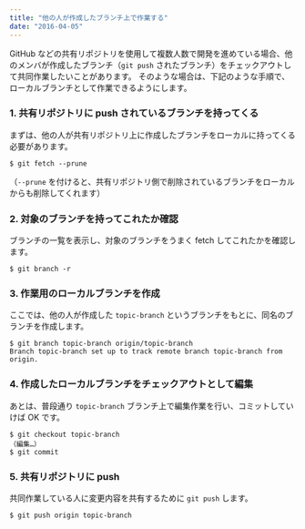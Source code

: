 ```yaml
---
title: "他の人が作成したブランチ上で作業する"
date: "2016-04-05"
---
```


GitHub などの共有リポジトリを使用して複数人数で開発を進めている場合、他のメンバが作成したブランチ（`git push` されたブランチ）をチェックアウトして共同作業したいことがあります。
そのような場合は、下記のような手順で、ローカルブランチとして作業できるようにします。


### 1. 共有リポジトリに push されているブランチを持ってくる

まずは、他の人が共有リポジトリ上に作成したブランチをローカルに持ってくる必要があります。

```
$ git fetch --prune
```

（`--prune` を付けると、共有リポジトリ側で削除されているブランチをローカルからも削除してくれます）


### 2. 対象のブランチを持ってこれたか確認

ブランチの一覧を表示し、対象のブランチをうまく fetch してこれたかを確認します。

```
$ git branch -r
```


### 3. 作業用のローカルブランチを作成

ここでは、他の人が作成した `topic-branch` というブランチをもとに、同名のブランチを作成します。

```
$ git branch topic-branch origin/topic-branch
Branch topic-branch set up to track remote branch topic-branch from origin.
```


### 4. 作成したローカルブランチをチェックアウトとして編集

あとは、普段通り `topic-branch` ブランチ上で編集作業を行い、コミットしていけば OK です。

```
$ git checkout topic-branch
（編集…）
$ git commit
```


### 5. 共有リポジトリに push

共同作業している人に変更内容を共有するために `git push` します。

```
$ git push origin topic-branch
```

